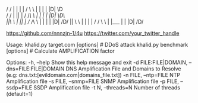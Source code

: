  / /   | |  | |     / \ \     | |        | |   |D| \D\
/ /    | || |    / /_\ \    | |        | |   |D|  \D\  
||\ \    | || |   / /_\ \   | |    | |   |D|  /D/
|| \ \   | |  | |  / /     \ \  | |___   | |   |D| /D/

https://github.com/nnnzjn-1/4u
https://twitter.com/your_twitter_handle

Usage:
khalid.py target.com [options]        # DDoS attack
khalid.py benchmark [options]         # Calculate AMPLIFICATION factor

Options:
-h, –help            Show this help message and exit
-d FILE:FILE|DOMAIN, –dns=FILE:FILE|DOMAIN
DNS Amplification File and Domains to Resolve (e.g:
dns.txt:[evildomain.com|domains_file.txt])
-n FILE, –ntp=FILE   NTP Amplification file
-s FILE, –snmp=FILE  SNMP Amplification file
-p FILE, –ssdp=FILE  SSDP Amplification file
-t N, –threads=N     Number of threads (default=1)
